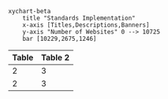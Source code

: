 ```mermaid
xychart-beta
    title "Standards Implementation"
    x-axis [Titles,Descriptions,Banners]
    y-axis "Number of Websites" 0 --> 10725
    bar [10229,2675,1246]
```




|  Table | Table 2  | 
| -- | -- | 
|  2 | 3 | 
|  2 | 3 | 
